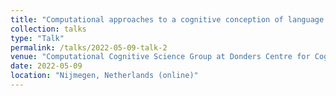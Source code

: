 ```yaml
---
title: "Computational approaches to a cognitive conception of language:"
collection: talks
type: "Talk"
permalink: /talks/2022-05-09-talk-2
venue: "Computational Cognitive Science Group at Donders Centre for Cognition/Radboud University"
date: 2022-05-09
location: "Nijmegen, Netherlands (online)"
---
```

